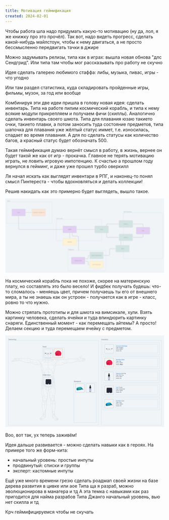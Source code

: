 ```yaml
---
title: Мотивация геймификация
created: 2024-02-01
---
```


Чтобы работа шла надо придумать какую-то мотивацию (ну да, лол, я же книжку про это прочёл). Так вот, надо видеть
прогресс, сделать какой-нибудь майлстоун, чтобы к нему двигаться, а не просто бессмысленно передвигать тачки в джире

Можно задумывать релизы, типа как в играх: вышла новая обнова "длс Сендгрид". Или типа там чтобы мог рассказывать про
работу не скучно

Идея сделать галерею любимого стаффа: либы, музыка, пивас, игры - что угодно

Или там раздел статистика, куда складировать пройденные игры, фильмы, музон, за год или вообще

Комбинируя эти две идеи пришла в голову новая идея: сделать инвентарь. Типа на работе пилим космический корабль, и типа
к нему всякие модули прикрепляем и получаем фичи (скиллы). Аналогично сделать инвентарь своего шмота. Типа для плавания
юзаю такието очки, такието плавки, а потом заносить туда состояние предметов, типа шапочка для плавания уже жёлтый
статус иммет, т.е. износилась, спадает во время плавания. А для по сделать статусы как количество багов, а красный
статус будет обозначать 500.

Такая геймификация думаю вернёт смысл в работу, в жизнь, вернее он будет такой же как от игр - прокачка. Главное не
терять мотивацию играть, не ловить игровую импотенцию. К счастью а прошлом году вернулся в гейминг, и даже уже прошел
турбо оверкилл

Ля начал искать как выглядят инвентари в РПГ, и наконец-то понял смысл Пинтереста - чтобы вдохновляться и делать
коллекции!

Решив накидать как это примерно будет выглядеть, вышло такое.

![](../static/images/system.png)

На космический корабль пока не похоже, скорее на материнскую плату, но составлять это было весело! И фидбек получать
будешь: что-то сломалось - меняешь цвет, причем получаешь ты его от внешнего мира, а ты не знаешь как он устроен -
получается как в игре - класс, ровно то что нужно.

Можно стряпать прототипы и для шмота на вимсикале, хули. Взять картинку человека, сделать ячейки и туда впиндюрить
картинку снаряги.
Единственный момент - как перемещать айтемы? А просто! Делаем секцию и туда перемещаем ячейку с предметом.

![](../static/images/inventory.png)

Воо, вот так, ух теперь заживём!

Идея дальше развивается - можно сделать навыки как в героях. На примере того же форм-кита:

- начальный уровень: простые инпуты
- продвинутый: списки и группы
- эксперт: кастомные инпуты

Ещё уже много времени грезю сделать роадмап своей жизни на базе дерева развития в цивке или аое
Типа ща я разраб, можно эволюционирова в манагера и тд
А эта темка с навыками как раз пригодится для найма разрабов
Типа Джанго начальный уровень, вью нет скилла и тд

Крч геймифицируемся чтобы не скучать



